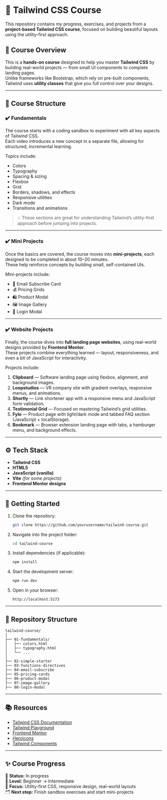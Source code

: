 # 🎨 Tailwind CSS Course

This repository contains my progress, exercises, and projects from a **project-based Tailwind CSS course**, focused on building beautiful layouts using the utility-first approach.

## 🧠 Course Overview

This is a **hands-on course** designed to help you master **Tailwind CSS** by building real-world projects — from small UI components to complete landing pages.  
Unlike frameworks like Bootstrap, which rely on pre-built components, Tailwind uses **utility classes** that give you full control over your designs.

---

## 🧩 Course Structure

### ✔️ Fundamentals

The course starts with a coding sandbox to experiment with all key aspects of Tailwind CSS.  
Each video introduces a new concept in a separate file, allowing for structured, incremental learning.

Topics include:

- Colors
- Typography
- Spacing & sizing
- Flexbox
- Grid
- Borders, shadows, and effects
- Responsive utilities
- Dark mode
- Transitions and animations

> 💡 These sections are great for understanding Tailwind’s utility-first approach before jumping into projects.

---

### ✔️ Mini Projects

Once the basics are covered, the course moves into **mini-projects**, each designed to be completed in about 10–20 minutes.  
These help reinforce concepts by building small, self-contained UIs.

Mini-projects include:

- 📩 Email Subscribe Card
- 💰 Pricing Grids
- 🛍️ Product Modal
- 🖼️ Image Gallery
- 🔐 Login Modal

---

### ✔️ Website Projects

Finally, the course dives into **full landing page websites**, using real-world designs provided by **Frontend Mentor**.  
These projects combine everything learned — layout, responsiveness, and even a bit of JavaScript for interactivity.

Projects include:

1. **Clipboard** — Software landing page using flexbox, alignment, and background images.
2. **Loopstudios** — VR company site with gradient overlays, responsive menus, and animations.
3. **Shortly** — Link shortener app with a responsive menu and JavaScript form validation.
4. **Testimonial Grid** — Focused on mastering Tailwind’s grid utilities.
5. **Fylo** — Product page with light/dark mode and tabbed FAQ section (JavaScript + localStorage).
6. **Bookmark** — Browser extension landing page with tabs, a hamburger menu, and background effects.

---

## ⚙️ Tech Stack

- **Tailwind CSS**
- **HTML5**
- **JavaScript (vanilla)**
- **Vite** _(for some projects)_
- **Frontend Mentor designs**

---

## 🚀 Getting Started

1. Clone the repository:

   ```bash
   git clone https://github.com/yourusername/tailwind-course.git
   ```

2. Navigate into the project folder:

   ```bash
   cd tailwind-course
   ```

3. Install dependencies (if applicable):

   ```bash
   npm install
   ```

4. Start the development server:

   ```bash
   npm run dev
   ```

5. Open in your browser:
   ```
   http://localhost:5173
   ```

---

## 📁 Repository Structure

```
tailwind-course/
│
├── 01-fundamentals/
│   ├── colors.html
│   ├── typography.html
│   └── ...
│
├── 02-simple-starter
├── 03-functions-directives
├── 04-email-subscribe
├── 05-pricing-cards
├── 06-product-modal
├── 07-image-gallery
├── 08-login-modal
```

---

## 📚 Resources

- [Tailwind CSS Documentation](https://tailwindcss.com/docs)
- [Tailwind Playground](https://play.tailwindcss.com/)
- [Frontend Mentor](https://www.frontendmentor.io/)
- [Heroicons](https://heroicons.com/)
- [Tailwind Components](https://tailwindcomponents.com/)

---

## ✨ Course Progress

📆 **Status:** In progress  
🧠 **Level:** Beginner → Intermediate  
🧱 **Focus:** Utility-first CSS, responsive design, real-world layouts  
🗂️ **Next step:** Finish sandbox exercises and start mini-projects
